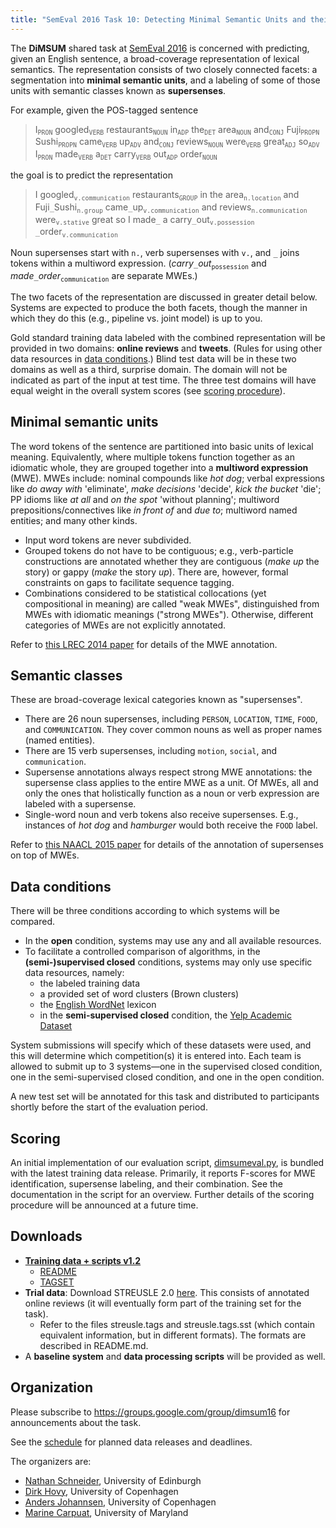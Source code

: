 ```yaml
---
title: "SemEval 2016 Task 10: Detecting Minimal Semantic Units and their Meanings (DiMSUM)"
---
```


The __DiMSUM__ shared task at [SemEval 2016](http://alt.qcri.org/semeval2016/) is concerned with predicting, given an English sentence, a broad-coverage representation of lexical semantics. The representation consists of two closely connected facets: a segmentation into __minimal semantic units__, and a labeling of some of those units with semantic classes known as __supersenses__.

For example, given the POS-tagged sentence

>  I<sub>`PRON`</sub>  googled<sub>`VERB`</sub> restaurants<sub>`NOUN`</sub> in<sub>`ADP`</sub> the<sub>`DET`</sub> area<sub>`NOUN`</sub> and<sub>`CONJ`</sub> Fuji<sub>`PROPN`</sub> Sushi<sub>`PROPN`</sub> came<sub>`VERB`</sub> up<sub>`ADV`</sub> and<sub>`CONJ`</sub> reviews<sub>`NOUN`</sub> were<sub>`VERB`</sub> great<sub>`ADJ`</sub> so<sub>`ADV`</sub> I<sub>`PRON`</sub> made<sub>`VERB`</sub> a<sub>`DET`</sub> carry<sub>`VERB`</sub> out<sub>`ADP`</sub> order<sub>`NOUN`</sub>

the goal is to predict the representation

>  I  googled<sub>`v.communication`</sub> restaurants<sub>`GROUP`</sub> in the  area<sub>`n.location`</sub> and  Fuji`_`Sushi<sub>`n.group`</sub> came`_`up<sub>`v.communication`</sub> and reviews<sub>`n.communication`</sub> were<sub>`v.stative`</sub> great so I  made`_` a  carry`_`out<sub>`v.possession`</sub> `_`order<sub>`v.communication`</sub>

Noun supersenses start with `n.`, verb supersenses with `v.`, and  `_` joins tokens within a multiword expression. (_carry_`_`_out_<sub>`possession`</sub> and _made_`_`_order_<sub>`communication`</sub> are separate MWEs.)

The two facets of the representation are discussed in greater detail below. Systems are expected to produce the both facets, though the manner in which they do this (e.g., pipeline vs. joint model) is up to you.

Gold standard training data labeled with the combined representation will be provided in two domains: __online reviews__ and __tweets__. (Rules for using other data resources in [data conditions](#data-conditions).) Blind test data will be in these two domains as well as a third, surprise domain. The domain will not be indicated as part of the input at test time. The three test domains will have equal weight in the overall system scores (see [scoring procedure](#scoring)).

## Minimal semantic units

The word tokens of the sentence are partitioned into basic units of lexical meaning. Equivalently, where multiple tokens function together as an idiomatic whole, they are grouped together into a __multiword expression__ (MWE). MWEs include: nominal compounds like _hot dog_; verbal expressions like _do away with_ 'eliminate', _make decisions_ 'decide', _kick the bucket_ 'die'; PP idioms like _at all_ and _on the spot_ 'without planning'; multiword prepositions/connectives like _in front of_ and _due to_; multiword named entities; and many other kinds.
  - Input word tokens are never subdivided.
  - Grouped tokens do not have to be contiguous; e.g., verb-particle constructions are annotated whether they are contiguous (_make up_ the story) or gappy (_make_ the story _up_). There are, however, formal constraints on gaps to facilitate sequence tagging.
  - Combinations considered to be statistical collocations (yet compositional in meaning) are called "weak MWEs", distinguished from MWEs with idiomatic meanings ("strong MWEs"). Otherwise, different categories of MWEs are not explicitly annotated.

Refer to [this LREC 2014 paper](http://www.cs.cmu.edu/~nschneid/mwecorpus.pdf) for details of the MWE annotation.

## Semantic classes

These are broad-coverage lexical categories known as "supersenses".
  - There are 26 noun supersenses, including `PERSON`, `LOCATION`, `TIME`, `FOOD`, and `COMMUNICATION`. They cover common nouns as well as proper names (named entities).
  - There are 15 verb supersenses, including `motion`, `social`, and `communication`.
  - Supersense annotations always respect strong MWE annotations: the supersense class applies to the entire MWE as a unit. Of MWEs, all and only the ones that holistically function as a noun or verb expression are labeled with a supersense.
  - Single-word noun and verb tokens also receive supersenses. E.g., instances of _hot dog_ and _hamburger_ would both receive the `FOOD` label.

Refer to [this NAACL 2015 paper](http://www.cs.cmu.edu/~nschneid/sst.pdf) for details of the annotation of supersenses on top of MWEs.

## Data conditions

There will be three conditions according to which systems will be compared.

- In the __open__ condition, systems may use any and all available resources.
- To facilitate a controlled comparison of algorithms, in the __(semi-)supervised closed__ conditions, systems may only use specific data resources, namely:
  * the labeled training data
  * a provided set of word clusters (Brown clusters)
  * the [English WordNet](http://wordnet.princeton.edu/) lexicon
  * in the __semi-supervised closed__ condition, the [Yelp Academic Dataset](https://www.yelp.com/academic_dataset)

System submissions will specify which of these datasets were used, and this will determine which competition(s) it is entered into. Each team is allowed to submit up to 3 systems—one in the supervised closed condition, one in the semi-supervised closed condition, and one in the open condition.

A new test set will be annotated for this task and distributed to participants shortly before the start of the evaluation period.

## Scoring

An initial implementation of our evaluation script, [dimsumeval.py](https://github.com/dimsum16/dimsum-data/blob/master/scripts/dimsumeval.py), is bundled with the latest training data release. Primarily, it reports F-scores for MWE identification, supersense labeling, and their combination. See the documentation in the script for an overview. Further details of the scoring procedure will be announced at a future time.

## Downloads

- __[Training data + scripts v1.2](https://github.com/dimsum16/dimsum-data/releases/tag/1.2)__
  * [README](https://github.com/dimsum16/dimsum-data/blob/1.2/README.md)
  * [TAGSET](https://github.com/dimsum16/dimsum-data/blob/1.2/TAGSET.md)
- __Trial data__: Download STREUSLE 2.0 [here](http://www.ark.cs.cmu.edu/LexSem/). This consists of annotated online reviews (it will eventually form part of the training set for the task).
  * Refer to the files streusle.tags and streusle.tags.sst (which contain equivalent information, but in different formats). The formats are described in README.md.
- A __baseline system__ and __data processing scripts__ will be provided as well.

## Organization

Please subscribe to https://groups.google.com/group/dimsum16 for announcements about the task.

See the [schedule](http://alt.qcri.org/semeval2016/task10/index.php?id=important-dates) for planned data releases and deadlines.

The organizers are:

* [Nathan Schneider](http://nathan.cl), University of Edinburgh
* [Dirk Hovy](http://dirkhovy.com/), University of Copenhagen
* [Anders Johannsen](http://www.johannsen.com/), University of Copenhagen
* [Marine Carpuat](http://marinecarpuat.weebly.com/), University of Maryland

